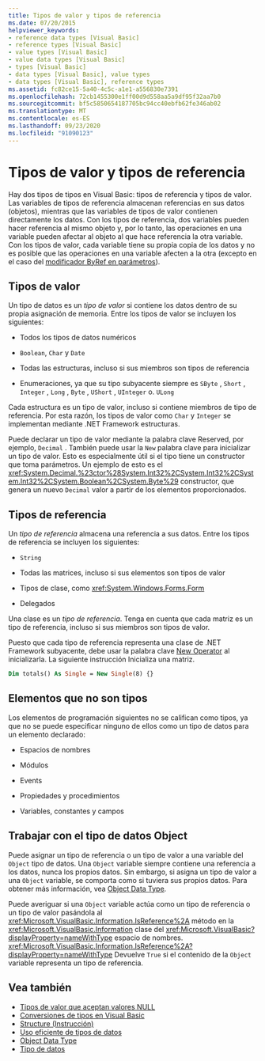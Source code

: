 ```yaml
---
title: Tipos de valor y tipos de referencia
ms.date: 07/20/2015
helpviewer_keywords:
- reference data types [Visual Basic]
- reference types [Visual Basic]
- value types [Visual Basic]
- value data types [Visual Basic]
- types [Visual Basic]
- data types [Visual Basic], value types
- data types [Visual Basic], reference types
ms.assetid: fc82ce15-5a40-4c5c-a1e1-a556830e7391
ms.openlocfilehash: 72cb1455300e1ff00d9d558aa5a9df95f32aa7b0
ms.sourcegitcommit: bf5c5850654187705bc94cc40ebfb62fe346ab02
ms.translationtype: MT
ms.contentlocale: es-ES
ms.lasthandoff: 09/23/2020
ms.locfileid: "91090123"
---
```

# <a name="value-types-and-reference-types"></a>Tipos de valor y tipos de referencia

Hay dos tipos de tipos en Visual Basic: tipos de referencia y tipos de valor. Las variables de tipos de referencia almacenan referencias en sus datos (objetos), mientras que las variables de tipos de valor contienen directamente los datos. Con los tipos de referencia, dos variables pueden hacer referencia al mismo objeto y, por lo tanto, las operaciones en una variable pueden afectar al objeto al que hace referencia la otra variable. Con los tipos de valor, cada variable tiene su propia copia de los datos y no es posible que las operaciones en una variable afecten a la otra (excepto en el caso del [modificador ByRef en parámetros](../../../language-reference/modifiers/byref.md)).
  
## <a name="value-types"></a>Tipos de valor  

 Un tipo de datos es un *tipo de valor* si contiene los datos dentro de su propia asignación de memoria. Entre los tipos de valor se incluyen los siguientes:  
  
- Todos los tipos de datos numéricos  
  
- `Boolean`, `Char` y `Date`  
  
- Todas las estructuras, incluso si sus miembros son tipos de referencia  
  
- Enumeraciones, ya que su tipo subyacente siempre es `SByte` , `Short` , `Integer` , `Long` , `Byte` , `UShort` , `UInteger` o. `ULong`  
  
 Cada estructura es un tipo de valor, incluso si contiene miembros de tipo de referencia. Por esta razón, los tipos de valor como `Char` y `Integer` se implementan mediante .NET Framework estructuras.  
  
 Puede declarar un tipo de valor mediante la palabra clave Reserved, por ejemplo, `Decimal` . También puede usar la `New` palabra clave para inicializar un tipo de valor. Esto es especialmente útil si el tipo tiene un constructor que toma parámetros. Un ejemplo de esto es el <xref:System.Decimal.%23ctor%28System.Int32%2CSystem.Int32%2CSystem.Int32%2CSystem.Boolean%2CSystem.Byte%29> constructor, que genera un nuevo `Decimal` valor a partir de los elementos proporcionados.  
  
## <a name="reference-types"></a>Tipos de referencia  

 Un *tipo de referencia* almacena una referencia a sus datos. Entre los tipos de referencia se incluyen los siguientes:  
  
- `String`  
  
- Todas las matrices, incluso si sus elementos son tipos de valor  
  
- Tipos de clase, como <xref:System.Windows.Forms.Form>  
  
- Delegados  
  
 Una clase es un *tipo de referencia*. Tenga en cuenta que cada matriz es un tipo de referencia, incluso si sus miembros son tipos de valor.  
  
 Puesto que cada tipo de referencia representa una clase de .NET Framework subyacente, debe usar la palabra clave [New Operator](../../../language-reference/operators/new-operator.md) al inicializarla. La siguiente instrucción Inicializa una matriz.  
  
```vb  
Dim totals() As Single = New Single(8) {}  
```  
  
## <a name="elements-that-are-not-types"></a>Elementos que no son tipos  

 Los elementos de programación siguientes no se califican como tipos, ya que no se puede especificar ninguno de ellos como un tipo de datos para un elemento declarado:  
  
- Espacios de nombres  
  
- Módulos  
  
- Events  
  
- Propiedades y procedimientos  
  
- Variables, constantes y campos  
  
## <a name="working-with-the-object-data-type"></a>Trabajar con el tipo de datos Object  

 Puede asignar un tipo de referencia o un tipo de valor a una variable del `Object` tipo de datos. Una `Object` variable siempre contiene una referencia a los datos, nunca los propios datos. Sin embargo, si asigna un tipo de valor a una `Object` variable, se comporta como si tuviera sus propios datos. Para obtener más información, vea [Object Data Type](../../../language-reference/data-types/object-data-type.md).  
  
 Puede averiguar si una `Object` variable actúa como un tipo de referencia o un tipo de valor pasándola al <xref:Microsoft.VisualBasic.Information.IsReference%2A> método en la <xref:Microsoft.VisualBasic.Information> clase del <xref:Microsoft.VisualBasic?displayProperty=nameWithType> espacio de nombres. <xref:Microsoft.VisualBasic.Information.IsReference%2A?displayProperty=nameWithType> Devuelve `True` si el contenido de la `Object` variable representa un tipo de referencia.  
  
## <a name="see-also"></a>Vea también

- [Tipos de valor que aceptan valores NULL](nullable-value-types.md)
- [Conversiones de tipos en Visual Basic](type-conversions.md)
- [Structure (Instrucción)](../../../language-reference/statements/structure-statement.md)
- [Uso eficiente de tipos de datos](efficient-use-of-data-types.md)
- [Object Data Type](../../../language-reference/data-types/object-data-type.md)
- [Tipo de datos](index.md)
